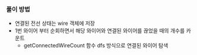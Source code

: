 ### 풀이 방법

- 연결된 전선 상태는 wire 객체에 저장
- 1번 와이어 부터 순회하면서 해당 와이어와 연결된 와이어를 끊었을 때의 개수를 카운트
  - getConnectedWireCount 함수 dfs 방식으로 연결된 와이어 탐색
